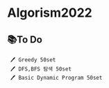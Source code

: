 # Algorism2022
📚To Do
-----------
     🖊 Greedy 50set
     🖊 DFS,BFS 탐색 50set
     🖊 Basic Dynamic Program 50set
 
